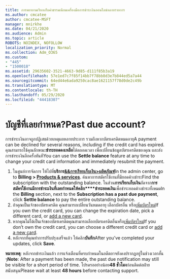 ```yaml
---
title: การพยายามเรียกเก็บค่าธรรมเนียมเครื่องมือการชําระเงินออนไลน์หลายรายการ
ms.author: cmcatee
author: cmcatee-MSFT
manager: mnirkhe
ms.date: 04/21/2020
ms.audience: Admin
ms.topic: article
ROBOTS: NOINDEX, NOFOLLOW
localization_priority: Normal
ms.collection: Adm_O365
ms.custom:
- "445"
- "1500018"
ms.assetid: 29635602-3521-4663-9d85-d111f85b3a19
ms.openlocfilehash: 57e1ed7c7f85f14bb7f78bb8d3e7b844ed5a7a44
ms.sourcegitcommit: 64ed44e6ada9250cac8ae1621157f78d0de2c49b
ms.translationtype: MT
ms.contentlocale: th-TH
ms.lasthandoff: 05/29/2020
ms.locfileid: "44418307"
---
```

# <a name="past-due-account"></a><span data-ttu-id="43544-102">บัญชีที่เลยกําหนด?</span><span class="sxs-lookup"><span data-stu-id="43544-102">Past due account?</span></span>

<span data-ttu-id="43544-103">การชําระเงินอาจถูกปฏิเสธด้วยเหตุผลหลายประการ รวมถึงหากบัตรเครดิตหมดอายุ</span><span class="sxs-lookup"><span data-stu-id="43544-103">A payment can be declined for several reasons, including if the credit card has expired.</span></span> <span data-ttu-id="43544-104">คุณสามารถใช้คุณลักษณะ**ชําระยอดคงเหลือ**ได้ตลอดเวลา เพื่อเปลี่ยนข้อมูลบัตรเครดิตของคุณ และส่งการชําระเงินอีกครั้งทันที</span><span class="sxs-lookup"><span data-stu-id="43544-104">You can use the **Settle balance** feature at any time to change your credit card information and immediately resubmit the payment.</span></span>

1. <span data-ttu-id="43544-105">ในศูนย์การจัดการ ให้ไปที่**บริการ[&&การเรียกเก็บเงิน>ผลิตภัณฑ์](https://go.microsoft.com/fwlink/p/?linkid=842054)**</span><span class="sxs-lookup"><span data-stu-id="43544-105">In the admin center, go to **Billing > [Products & services](https://go.microsoft.com/fwlink/p/?linkid=842054)**.</span></span>
<span data-ttu-id="43544-106">ค้นหาการสมัครใช้งานที่มียอดค้างชําระ</span><span class="sxs-lookup"><span data-stu-id="43544-106">Find the subscription with the outstanding balance.</span></span> <span data-ttu-id="43544-107">ในส่วน**การเรียกเก็บเงิน**ถัดจาก**การสมัครใช้งานมีการชําระเงินที่เลยกําหนดให้คลิก\*\*\*\*ชําระยอดเงิน**เพื่อชําระยอดค้างชําระทั้งหมด</span><span class="sxs-lookup"><span data-stu-id="43544-107">In the **Billing** section, next to the **Subscription has a past due payment**, click **Settle balance** to pay the entire outstanding balance.</span></span>
2. <span data-ttu-id="43544-108">ถ้าคุณเป็นเจ้าของบัตรเครดิต คุณสามารถเปลี่ยนวันหมดอายุ เลือกบัตรอื่น หรือ[เพิ่มบัตรใหม่](https://docs.microsoft.com/microsoft-365/commerce/billing-and-payments/manage-payment-methods?view=o365-worldwide)</span><span class="sxs-lookup"><span data-stu-id="43544-108">If you own the credit card, you can change the expiration date, pick a different card, or [add a new card](https://docs.microsoft.com/microsoft-365/commerce/billing-and-payments/manage-payment-methods?view=o365-worldwide).</span></span>
3. <span data-ttu-id="43544-109">หากคุณไม่ได้เป็นเจ้าของบัตรเครดิตคุณสามารถเลือกบัตรเครดิตอื่นหรือ[เพิ่มบัตรใหม่](https://docs.microsoft.com/microsoft-365/commerce/billing-and-payments/manage-payment-methods?view=o365-worldwide)</span><span class="sxs-lookup"><span data-stu-id="43544-109">If you don’t own the credit card, you can choose a different credit card or [add a new card](https://docs.microsoft.com/microsoft-365/commerce/billing-and-payments/manage-payment-methods?view=o365-worldwide).</span></span>
4. <span data-ttu-id="43544-110">หลังจากที่คุณทําการปรับปรุงเสร็จแล้ว ให้คลิก**บันทึก**</span><span class="sxs-lookup"><span data-stu-id="43544-110">After you’ve completed your updates, click **Save**.</span></span>

<span data-ttu-id="43544-111">**หมายเหตุ**: หลังจากชําระเงินแล้ว การแจ้งเตือนที่ครบกําหนดในอดีตอาจยังคงปรากฏอยู่ในช่วงเวลาสั้น ๆ</span><span class="sxs-lookup"><span data-stu-id="43544-111">**Note**: After a payment has been made, the past due notification may still be visible for a short period of time.</span></span> <span data-ttu-id="43544-112">โปรดรออย่างน้อย**48 ชั่วโมง**ก่อนติดต่อฝ่ายสนับสนุน</span><span class="sxs-lookup"><span data-stu-id="43544-112">Please wait at least **48 hours** before contacting support.</span></span>
